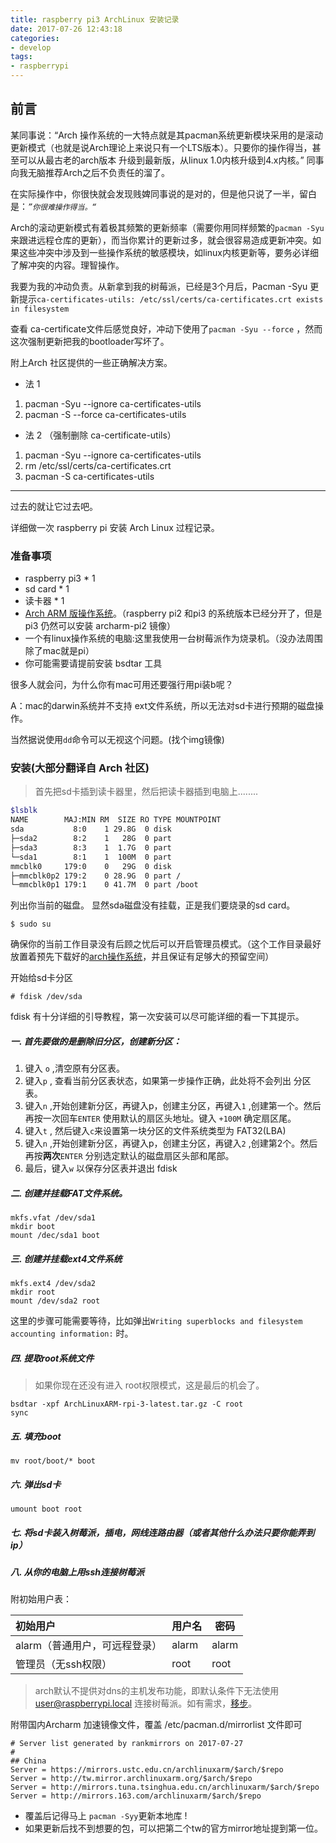 ```yaml
---
title: raspberry pi3 ArchLinux 安装记录
date: 2017-07-26 12:43:18
categories:
- develop
tags:
- raspberrypi
---
```


<!-- toc -->

## 前言
某同事说：“Arch 操作系统的一大特点就是其pacman系统更新模块采用的是滚动更新模式（也就是说Arch理论上来说只有一个LTS版本）。只要你的操作得当，甚至可以从最古老的arch版本 升级到最新版，从linux 1.0内核升级到4.x内核。” 同事向我无脑推荐Arch之后不负责任的溜了。
<!--more-->
在实际操作中，你很快就会发现贱婢同事说的是对的，但是他只说了一半，留白是：*`”你很难操作得当。“`*

 Arch的滚动更新模式有着极其频繁的更新频率（需要你用同样频繁的`pacman -Syu`来跟进远程仓库的更新），而当你累计的更新过多，就会很容易造成更新冲突。如果这些冲突中涉及到一些操作系统的敏感模块，如linux内核更新等，要务必详细了解冲突的内容。理智操作。

我要为我的冲动负责。从新拿到我的树莓派，已经是3个月后，Pacman -Syu 更新提示`ca-certificates-utils: /etc/ssl/certs/ca-certificates.crt exists in filesystem`

查看 ca-certificate文件后感觉良好，冲动下使用了`pacman -Syu --force` ，然而这次强制更新把我的bootloader写坏了。

附上Arch 社区提供的一些正确解决方案。

-   法 1
  1. pacman -Syu --ignore ca-certificates-utils
  2. pacman -S --force ca-certificates-utils

-  法 2 （强制删除 ca-certificate-utils）
  1. pacman -Syu --ignore ca-certificates-utils
  2. rm /etc/ssl/certs/ca-certificates.crt
  3. pacman -S ca-certificates-utils

----------------

过去的就让它过去吧。

详细做一次 raspberry pi 安装 Arch Linux 过程记录。

### 准备事项

- raspberry pi3   *  1
- sd card   * 1
- 读卡器  *  1
- [Arch ARM 版操作系统](http://os.archlinuxarm.org/os/ArchLinuxARM-rpi-3-latest.tar.gz)。（raspberry pi2 和pi3 的系统版本已经分开了，但是pi3 仍然可以安装 archarm-pi2 镜像）
- 一个有linux操作系统的电脑:这里我使用一台树莓派作为烧录机。（没办法周围除了mac就是pi）
- 你可能需要请提前安装 bsdtar 工具

很多人就会问，为什么你有mac可用还要强行用pi装b呢？

A：mac的darwin系统并不支持 ext文件系统，所以无法对sd卡进行预期的磁盘操作。

当然据说使用`dd`命令可以无视这个问题。(找个img镜像)

### 安装(大部分翻译自 Arch 社区)

> 首先把sd卡插到读卡器里，然后把读卡器插到电脑上........

```bash
$lsblk
NAME        MAJ:MIN RM  SIZE RO TYPE MOUNTPOINT
sda           8:0    1 29.8G  0 disk
├─sda2        8:2    1   28G  0 part
├─sda3        8:3    1  1.7G  0 part
└─sda1        8:1    1  100M  0 part
mmcblk0     179:0    0   29G  0 disk
├─mmcblk0p2 179:2    0 28.9G  0 part /
└─mmcblk0p1 179:1    0 41.7M  0 part /boot
```

列出你当前的磁盘。 显然sda磁盘没有挂载，正是我们要烧录的sd card。

```shell
$ sudo su
```

确保你的当前工作目录没有后顾之忧后可以开启管理员模式。（这个工作目录最好放置着预先下载好的[arch操作系统](http://os.archlinuxarm.org/os/ArchLinuxARM-rpi-3-latest.tar.gz)，并且保证有足够大的预留空间）

开始给sd卡分区

```Shell
# fdisk /dev/sda
```

fdisk 有十分详细的引导教程，第一次安装可以尽可能详细的看一下其提示。

##### 一. 首先要做的是删除旧分区，创建新分区：

1. 键入 `o` ,清空原有分区表。
2. 键入`p` , 查看当前分区表状态，如果第一步操作正确，此处将不会列出 分区表。
3. 键入`n` ,开始创建新分区，再键入p，创建主分区，再键入`1` ,创建第一个。然后再按一次回车`ENTER`  使用默认的扇区头地址。键入 `+100M` 确定扇区尾。
4. 键入`t` , 然后键入`c`来设置第一块分区的文件系统类型为 FAT32(LBA)
5. 键入`n` ,开始创建新分区，再键入p，创建主分区，再键入`2` ,创建第2个。然后再按**两次**`ENTER` 分别选定默认的磁盘扇区头部和尾部。
6. 最后，键入`w` 以保存分区表并退出 fdisk



##### 二. 创建并挂载FAT文件系统。

```shell
mkfs.vfat /dev/sda1
mkdir boot
mount /dec/sda1 boot
```

##### 三. 创建并挂载ext4文件系统

```shell
mkfs.ext4 /dev/sda2
mkdir root
mount /dev/sda2 root
```

这里的步骤可能需要等待，比如弹出`Writing superblocks and filesystem accounting information:` 时。

##### 四. 提取root系统文件

> 如果你现在还没有进入 root权限模式，这是最后的机会了。

```shell
bsdtar -xpf ArchLinuxARM-rpi-3-latest.tar.gz -C root
sync
```

##### 五. 填充boot

```shell
mv root/boot/* boot
```

##### 六. 弹出sd卡

```shell
umount boot root
```

##### 七. 将sd卡装入树莓派，插电，网线连路由器（或者其他什么办法只要你能弄到ip）

##### 八. 从你的电脑上用ssh连接树莓派

附初始用户表：

| 初始用户              | 用户名   | 密码    |
| :---------------- | :---- | ----- |
| alarm（普通用户，可远程登录） | alarm | alarm |
| 管理员（无ssh权限）       | root  | root  |

> arch默认不提供对dns的主机发布功能，即默认条件下无法使用 user@raspberrypi.local 连接树莓派。如有需求，[移步](https://wiki.archlinux.org/index.php/Avahi)。



附带国内Archarm 加速镜像文件，覆盖 /etc/pacman.d/mirrorlist 文件即可

```
# Server list generated by rankmirrors on 2017-07-27
#
## China
Server = https://mirrors.ustc.edu.cn/archlinuxarm/$arch/$repo
Server = http://tw.mirror.archlinuxarm.org/$arch/$repo
Server = http://mirrors.tuna.tsinghua.edu.cn/archlinuxarm/$arch/$repo
Server = http://mirrors.163.com/archlinuxarm/$arch/$repo
```

- 覆盖后记得马上 `pacman -Syy`更新本地库 !
- 如果更新后找不到想要的包，可以把第二个tw的官方mirror地址提到第一位。
